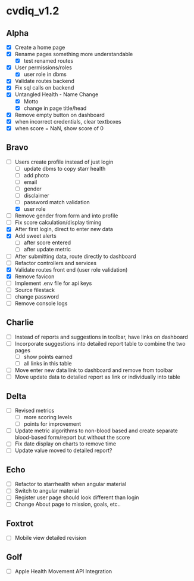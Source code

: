 # cvdiq_v1.2

## Alpha
- [x] Create a home page
- [x] Rename pages something more understandable
	- [x] test renamed routes
- [x] User permissions/roles
	- [x] user role in dbms
- [x] Validate routes backend
- [x] Fix sql calls on backend
- [x] Untangled Health - Name Change
	- [x] Motto
	- [x] change in page title/head
- [x] Remove empty button on dashboard
- [x] when incorrect credentials, clear textboxes
- [x] when score = NaN, show score of 0

## Bravo
- [ ] Users create profile instead of just login
	- [ ] update dbms to copy starr health
	- [ ] add photo
	- [ ] email
	- [ ] gender
	- [ ] disclaimer 
	- [ ] password match validation
	- [x] user role
- [ ] Remove gender from form and into profile
- [ ] Fix score calculation/display timing
- [x] After first login, direct to enter new data
- [x] Add sweet alerts
	- [ ] after score entered
	- [ ] after update metric
- [ ] After submitting data, route directly to dashboard
- [ ] Refactor controllers and services
- [x] Validate routes front end (user role validation)
- [x] Remove favicon
- [ ] Implement .env file for api keys
- [ ] Source filestack
- [ ] change password
- [ ] Remove console logs

## Charlie
- [ ] Instead of reports and suggestions in toolbar, have links on dashboard
- [ ] Incorporate suggestions into detailed report table to combine the two pages
	- [ ] show points earned
	- [ ] all links in this table
- [ ] Move enter new data link to dashboard and remove from toolbar
- [ ] Move update data to detailed report as link or individually into table

## Delta
- [ ] Revised metrics
	- [ ] more scoring levels
	- [ ] points for improvement
- [ ] Update metric algorithms to non-blood based and create separate blood-based form/report but without the score
- [ ] Fix date display on charts to remove time
- [ ] Update value moved to detailed report?

## Echo
- [ ] Refactor to starrhealth when angular material
- [ ] Switch to angular material
- [ ] Register user page should look different than login
- [ ] Change About page to mission, goals, etc..

## Foxtrot
- [ ] Mobile view detailed revision

## Golf
- [ ] Apple Health Movement API Integration
